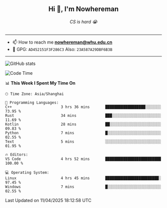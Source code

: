 <h2 align="center">Hi 👋, I'm Nowhereman</h2>
<h6 align="center">CS is hard 😭</h6>

---
- 📫 How to reach me **nowhereman@whu.edu.cn**
- 🔑 GPG: `AD452151F3F286C3`  Also: `23A587A29DBF6B3B`

---
![GitHub stats](https://github-readme-stats.vercel.app/api?username=nowherechan&theme=transparent&rank_icon=github&include_all_commits=true&count_private=true)

<!--START_SECTION:waka-->
![Code Time](http://img.shields.io/badge/Code%20Time-800%20hrs%2059%20mins-blue)

📊 **This Week I Spent My Time On** 

```text
🕑︎ Time Zone: Asia/Shanghai

💬 Programming Languages: 
C++                      3 hrs 36 mins       ██████████████████░░░░░░░   73.95 % 
Rust                     34 mins             ███░░░░░░░░░░░░░░░░░░░░░░   11.69 % 
Kotlin                   28 mins             ██░░░░░░░░░░░░░░░░░░░░░░░   09.83 % 
Python                   7 mins              █░░░░░░░░░░░░░░░░░░░░░░░░   02.55 % 
Text                     5 mins              ░░░░░░░░░░░░░░░░░░░░░░░░░   01.95 % 

🔥 Editors: 
VS Code                  4 hrs 52 mins       █████████████████████████   100.00 % 

💻 Operating System: 
Linux                    4 hrs 45 mins       ████████████████████████░   97.45 % 
Windows                  7 mins              █░░░░░░░░░░░░░░░░░░░░░░░░   02.55 % 
```


 Last Updated on 11/04/2025 18:12:58 UTC
<!--END_SECTION:waka-->
